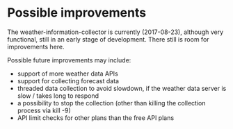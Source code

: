 # Possible improvements

The weather-information-collector is currently (2017-08-23), although very
functional,  still in an early stage of development. There still is room for
improvements here.

Possible future improvements may include:

* support of more weather data APIs
* support for collecting forecast data
* threaded data collection to avoid slowdown, if the weather data server is
  slow / takes long to respond
* a possibility to stop the collection (other than killing the collection
  process via kill -9)
* API limit checks for other plans than the free API plans
